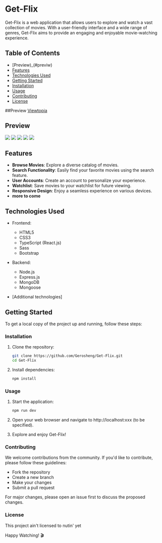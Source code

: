 # Get-Flix

Get-Flix is a web application that allows users to explore and watch a vast collection of movies. With a user-friendly interface and a wide range of genres, Get-Flix aims to provide an engaging and enjoyable movie-watching experience.

## Table of Contents
- [Preview)_(#previw)
- [Features](#features)
- [Technologies Used](#technologies-used)
- [Getting Started](#getting-started)
- [Installation](#installation)
- [Usage](#usage)
- [Contributing](#contributing)
- [License](#license)
  
##Preview
[Viewtopia](https://viewtopiafront.onrender.com/)

## Preview

![](./img/homepage.PNG)
![](./img/homepage1.PNG)
![](./img/movies.PNG)
![](./img/series.PNG)
![](./img/login.PNG)

## Features

- **Browse Movies**: Explore a diverse catalog of movies.
- **Search Functionality**: Easily find your favorite movies using the search feature.
- **User Accounts**: Create an account to personalize your experience.
- **Watchlist**: Save movies to your watchlist for future viewing.
- **Responsive Design**: Enjoy a seamless experience on various devices.
- **more to come**

## Technologies Used

- Frontend:
  - HTML5
  - CSS3
  - TypeScript (React.js)
  - Sass
  - Bootstrap

- Backend:
  - Node.js
  - Express.js
  - MongoDB
  - Mongoose

- [Additional technologies]

## Getting Started

To get a local copy of the project up and running, follow these steps:

### Installation

1. Clone the repository: 
   ```bash
   git clone https://github.com/Gerosheng/Get-Flix.git
   cd Get-Flix
2. Install dependencies:
    ```bash
    npm install
### Usage
1. Start the application:

    ```bash
    npm run dev 
2. Open your web browser and navigate to http://localhost:xxx (to be specified).

3. Explore and enjoy Get-Flix!

### Contributing
We welcome contributions from the community. If you'd like to contribute, please follow these guidelines:

- Fork the repository
- Create a new branch
- Make your changes
- Submit a pull request

For major changes, please open an issue first to discuss the proposed changes.

### License
This project ain't licensed to nutin' yet

Happy Watching! 🎬
